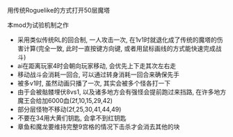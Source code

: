 
用传统Roguelike的方式打开50层魔塔

本mod为试验机制之作
+ 采用类似传统RL的回合制, 一人攻击一次, 在1v1时就退化成了传统的魔塔的伤害计算(完全一致, 此时一直按键方向键, 或者用鼠标画线的方式能快速完成战斗)
+ ai在距离玩家4时会朝向玩家移动, 会优先上下走其次左右走
+ 移动战斗会消耗一回合, 可以通过转身消耗一回合来确保先手
+ 被多v1时, 虽然动画只播了一次, 其实会被多个怪各打一下
+ 由于会被骷髅埋伏8vs1, 以及诸多地方会有强怪会提前跑过来挡路, 在许多地方魔王会给加6000血(2f,10,15,29,42)
+ 部分层怪物不移动(2f,25,30,41,44,49)
+ 不要在34用大黄们钥匙, 会拿不到红钥匙
+ 章鱼和魔龙要维持完整9宫格的情况下击杀才会消去其他的块
